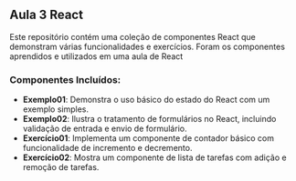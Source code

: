 ## Aula 3 React

Este repositório contém uma coleção de componentes React que demonstram várias funcionalidades e exercícios. Foram os componentes aprendidos e utilizados em uma aula de React
### Componentes Incluídos:

- **Exemplo01**: Demonstra o uso básico do estado do React com um exemplo simples.
- **Exemplo02**: Ilustra o tratamento de formulários no React, incluindo validação de entrada e envio de formulário.
- **Exercício01**: Implementa um componente de contador básico com funcionalidade de incremento e decremento.
- **Exercício02**: Mostra um componente de lista de tarefas com adição e remoção de tarefas.

